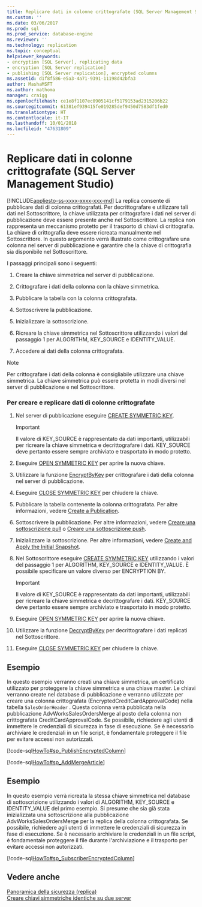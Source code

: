 ```yaml
---
title: Replicare dati in colonne crittografate (SQL Server Management Studio) | Microsoft Docs
ms.custom: ''
ms.date: 03/06/2017
ms.prod: sql
ms.prod_service: database-engine
ms.reviewer: ''
ms.technology: replication
ms.topic: conceptual
helpviewer_keywords:
- encryption [SQL Server], replicating data
- encryption [SQL Server replication]
- publishing [SQL Server replication], encrypted columns
ms.assetid: d1f8f586-e5a3-4a71-9391-11198d42bfa3
author: MashaMSFT
ms.author: mathoma
manager: craigg
ms.openlocfilehash: ce1e8f1107ec0905141cf5179153ad2315206b22
ms.sourcegitcommit: 61381ef939415fe019285def9450d7583df1fed0
ms.translationtype: HT
ms.contentlocale: it-IT
ms.lasthandoff: 10/01/2018
ms.locfileid: "47631809"
---
```

# <a name="replicate-data-in-encrypted-columns-sql-server-management-studio"></a>Replicare dati in colonne crittografate (SQL Server Management Studio)
[!INCLUDE[appliesto-ss-xxxx-xxxx-xxx-md](../../../includes/appliesto-ss-xxxx-xxxx-xxx-md.md)]
  La replica consente di pubblicare dati di colonna crittografati. Per decrittografare e utilizzare tali dati nel Sottoscrittore, la chiave utilizzata per crittografare i dati nel server di pubblicazione deve essere presente anche nel Sottoscrittore. La replica non rappresenta un meccanismo protetto per il trasporto di chiavi di crittografia. La chiave di crittografia deve essere ricreata manualmente nel Sottoscrittore. In questo argomento verrà illustrato come crittografare una colonna nel server di pubblicazione e garantire che la chiave di crittografia sia disponibile nel Sottoscrittore.  
  
 I passaggi principali sono i seguenti:  
  
1.  Creare la chiave simmetrica nel server di pubblicazione.  
  
2.  Crittografare i dati della colonna con la chiave simmetrica.  
  
3.  Pubblicare la tabella con la colonna crittografata.  
  
4.  Sottoscrivere la pubblicazione.  
  
5.  Inizializzare la sottoscrizione.  
  
6.  Ricreare la chiave simmetrica nel Sottoscrittore utilizzando i valori del passaggio 1 per ALGORITHM, KEY_SOURCE e IDENTITY_VALUE.  
  
7.  Accedere ai dati della colonna crittografata.  
  
> [!NOTE]  
>  Per crittografare i dati della colonna è consigliabile utilizzare una chiave simmetrica. La chiave simmetrica può essere protetta in modi diversi nel server di pubblicazione e nel Sottoscrittore.  
  
### <a name="to-create-and-replicate-encrypted-column-data"></a>Per creare e replicare dati di colonne crittografate  
  
1.  Nel server di pubblicazione eseguire [CREATE SYMMETRIC KEY](../../../t-sql/statements/create-symmetric-key-transact-sql.md).  
  
    > [!IMPORTANT]  
    >  Il valore di KEY_SOURCE è rappresentato da dati importanti, utilizzabili per ricreare la chiave simmetrica e decrittografare i dati. KEY_SOURCE deve pertanto essere sempre archiviato e trasportato in modo protetto.  
  
2.  Eseguire [OPEN SYMMETRIC KEY](../../../t-sql/statements/open-symmetric-key-transact-sql.md) per aprire la nuova chiave.  
  
3.  Utilizzare la funzione [EncryptByKey](../../../t-sql/functions/encryptbykey-transact-sql.md) per crittografare i dati della colonna nel server di pubblicazione.  
  
4.  Eseguire [CLOSE SYMMETRIC KEY](../../../t-sql/statements/close-symmetric-key-transact-sql.md) per chiudere la chiave.  
  
5.  Pubblicare la tabella contenente la colonna crittografata. Per altre informazioni, vedere [Create a Publication](../../../relational-databases/replication/publish/create-a-publication.md).  
  
6.  Sottoscrivere la pubblicazione. Per altre informazioni, vedere [Creare una sottoscrizione pull](../../../relational-databases/replication/create-a-pull-subscription.md) o [Creare una sottoscrizione push](../../../relational-databases/replication/create-a-push-subscription.md).  
  
7.  Inizializzare la sottoscrizione. Per altre informazioni, vedere [Create and Apply the Initial Snapshot](../../../relational-databases/replication/create-and-apply-the-initial-snapshot.md).  
  
8.  Nel Sottoscrittore eseguire [CREATE SYMMETRIC KEY](../../../t-sql/statements/create-symmetric-key-transact-sql.md) utilizzando i valori del passaggio 1 per ALGORITHM, KEY_SOURCE e IDENTITY_VALUE. È possibile specificare un valore diverso per ENCRYPTION BY.  
  
    > [!IMPORTANT]  
    >  Il valore di KEY_SOURCE è rappresentato da dati importanti, utilizzabili per ricreare la chiave simmetrica e decrittografare i dati. KEY_SOURCE deve pertanto essere sempre archiviato e trasportato in modo protetto.  
  
9. Eseguire [OPEN SYMMETRIC KEY](../../../t-sql/statements/open-symmetric-key-transact-sql.md) per aprire la nuova chiave.  
  
10. Utilizzare la funzione [DecryptByKey](../../../t-sql/functions/decryptbykey-transact-sql.md) per decrittografare i dati replicati nel Sottoscrittore.  
  
11. Eseguire [CLOSE SYMMETRIC KEY](../../../t-sql/statements/close-symmetric-key-transact-sql.md) per chiudere la chiave.  
  
## <a name="example"></a>Esempio  
 In questo esempio verranno creati una chiave simmetrica, un certificato utilizzato per proteggere la chiave simmetrica e una chiave master. Le chiavi verranno create nel database di pubblicazione e verranno utilizzate per creare una colonna crittografata (EncryptedCreditCardApprovalCode) nella tabella `SalesOrderHeader` . Questa colonna verrà pubblicata nella pubblicazione AdvWorksSalesOrdersMerge al posto della colonna non crittografata CreditCardApprovalCode. Se possibile, richiedere agli utenti di immettere le credenziali di sicurezza in fase di esecuzione. Se è necessario archiviare le credenziali in un file script, è fondamentale proteggere il file per evitare accessi non autorizzati.  
  
 [!code-sql[HowTo#sp_PublishEncryptedColumn](../../../relational-databases/replication/codesnippet/tsql/replicate-data-in-encryp_1.sql)]  
  
 [!code-sql[HowTo#sp_AddMergeArticle](../../../relational-databases/replication/codesnippet/tsql/replicate-data-in-encryp_2.sql)]  
  
## <a name="example"></a>Esempio  
 In questo esempio verrà ricreata la stessa chiave simmetrica nel database di sottoscrizione utilizzando i valori di ALGORITHM, KEY_SOURCE e IDENTITY_VALUE del primo esempio. Si presume che sia già stata inizializzata una sottoscrizione alla pubblicazione AdvWorksSalesOrdersMerge per la replica della colonna crittografata. Se possibile, richiedere agli utenti di immettere le credenziali di sicurezza in fase di esecuzione. Se è necessario archiviare le credenziali in un file script, è fondamentale proteggere il file durante l'archiviazione e il trasporto per evitare accessi non autorizzati.  
  
 [!code-sql[HowTo#sp_SubscriberEncryptedColumn](../../../relational-databases/replication/codesnippet/tsql/replicate-data-in-encryp_3.sql)]  
  
## <a name="see-also"></a>Vedere anche  
 [Panoramica della sicurezza &#40;replica&#41;](../../../relational-databases/replication/security/security-overview-replication.md)   
 [Creare chiavi simmetriche identiche su due server](../../../relational-databases/security/encryption/create-identical-symmetric-keys-on-two-servers.md)  
  
  
